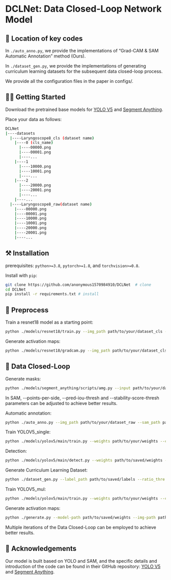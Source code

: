 <p align="center">

  <h1>DCLNet: Data Closed-Loop Network Model</h1>

## 📢 Location of key codes

In `./auto_anno.py`, we provide the implementations of “Grad-CAM & SAM Automatic Annotation” method (Ours).

In `./dataset_gen.py`, we provide the implementations of generating curriculum learning datasets for the subsequent data closed-loop process.

We provide all the configuration files in the paper in configs/.

## 🏃‍♂️ Getting Started

Download the pretrained base models for [YOLO V5](https://github.com/ultralytics/yolov5/releases/tag/v6.1) and [Segment Anything](https://github.com/facebookresearch/segment-anything).

Place your data as follows:
```bash
DCLNet
|----datasets
  |----Laryngoscope8_cls (dataset name)
    |----0 (cls_name)
      |----00000.png
      |----00001.png
      |----...
    |----1
      |----10000.png
      |----10001.png
      |----...
    |----2
      |----20000.png
      |----20001.png
      |----...
    |----...
  |----Laryngoscope8_raw(dataset name)
    |----00000.png
    |----00001.png
    |----10000.png
    |----10001.png
    |----20000.png
    |----20001.png
    |----...
```

## ⚒️ Installation
prerequisites: `python>=3.8`, `pytorch>=1.8`, and `torchvision>=0.8`.

Install with `pip`:
```bash
git clone https://github.com/anonymous1570984910/DCLNet  # clone
cd DCLNet
pip install -r requirements.txt # install
```

## 🎨 Preprocess
Train a resnet18 model as a starting point:

```bash
python ./models/resnet18/train.py --img_path path/to/your/dataset_cls --save_dir path/to/save/weights
```
Generate activation maps:

```bash
python ./models/resnet18/gradcam.py --img_path path/to/your/dataset_cls --weights_path path/to/your/weights --save_dir path/to/save/maps
```

## 💃 Data Closed-Loop 

Generate masks:

```bash
python ./models/segment_anything/scripts/amg.py --input path/to/your/dataset_raw --output path/to/save/masks
```

In SAM, --points-per-side, --pred-iou-thresh and --stability-score-thresh parameters can be adjusted to achieve better results.

Automatic annotation:

```bash
python ./auto_anno.py --img_path path/to/your/dataset_raw --sam_path path/to/your/sam/results --cam_path path/to/your/cam/results --save_txt path/to/save/annotations
```
Train YOLOV5_single:
```bash
python ./models/yolov5/main/train.py --weights path/to/your/weights --cfg path/to/your/cfg/file --data path/to/your/data_cfg/file
```
Detection:

```bash
python ./models/yolov5/main/detect.py --weights path/to/saved/weights --source path/to/your/dataset
```

Generate Curriculum Learning Dataset:

```bash
python ./dataset_gen.py --label_path path/to/saved/labels --ratio_thre data/volume/ratio --dataset_path path/to/your/dataset_raw --save_dir path/to/save/dataset
```

Train YOLOV5_mul:

```bash
python ./models/yolov5/main/train.py --weights path/to/your/weights --cfg path/to/your/cfg/file --data path/to/your/data_cfg/file
```

Generate activation maps:

```bash
python ./generate.py --model-path path/to/saved/weights --img-path path/to/your/dataset_raw --output-dir path/to/save/maps
```

Multiple iterations of the Data Closed-Loop can be employed to achieve better results.

## 🙏 Acknowledgements
Our model is built based on YOLO and SAM, and the specific details and introduction of the code can be found in their GitHub repository: [YOLO V5](https://github.com/ultralytics/yolov5/releases/tag/v6.1) and [Segment Anything](https://github.com/facebookresearch/segment-anything).
